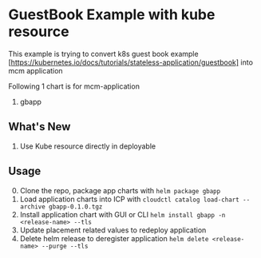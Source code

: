 # GuestBook Example with kube resource
This example is trying to convert k8s guest book example [https://kubernetes.io/docs/tutorials/stateless-application/guestbook] into mcm application

Following 1 chart is for mcm-application
1. gbapp

## What's New
1. Use Kube resource directly in deployable

## Usage
0. Clone the repo, package app charts with ```helm package gbapp```
1. Load application charts into ICP with ```cloudctl catalog load-chart --archive gbapp-0.1.0.tgz```
2. Install application chart with GUI or CLI ```helm install gbapp -n <release-name> --tls ```
3. Update placement related values to redeploy application
4. Delete helm release to deregister application ```helm delete <release-name> --purge --tls```
